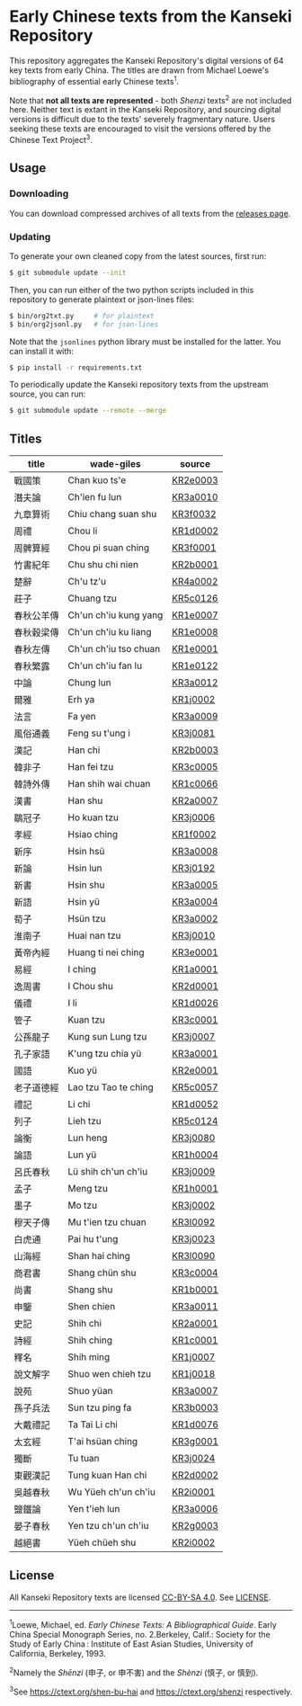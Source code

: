 # Early Chinese texts from the Kanseki Repository
This repository aggregates the Kanseki Repository's digital versions of 64 key texts from early China. The titles are drawn from Michael Loewe's bibliography of essential early Chinese texts<sup>1</sup>.

Note that **not all texts are represented** - both _Shenzi_ texts<sup>2</sup> are not included here. Neither text is extant in the Kanseki Repository, and sourcing digital versions is difficult due to the texts' severely fragmentary nature. Users seeking these texts are encouraged to visit the versions offered by the Chinese Text Project<sup>3</sup>.

## Usage
### Downloading
You can download compressed archives of all texts from the [releases page](https://github.com/direct-phonology/ect-krp/releases).
### Updating
To generate your own cleaned copy from the latest sources, first run:
```sh
$ git submodule update --init
```
Then, you can run either of the two python scripts included in this repository to generate plaintext or json-lines files:
```sh
$ bin/org2txt.py     # for plaintext
$ bin/org2jsonl.py   # for json-lines
```
Note that the `jsonlines` python library must be installed for the latter. You can install it with:
```sh
$ pip install -r requirements.txt
```
To periodically update the Kanseki repository texts from the upstream source, you can run:
```sh
$ git submodule update --remote --merge
```
## Titles
|title|wade-giles|source|
|-|-|-|
|戰國策|Chan kuo ts'e|[KR2e0003](https://www.kanripo.org/text/KR2e0003/)|
|潛夫論|Ch'ien fu lun|[KR3a0010](https://www.kanripo.org/text/KR3a0010/)|
|九章算術|Chiu chang suan shu|[KR3f0032](https://www.kanripo.org/text/KR3f0032/)|
|周禮|Chou li|[KR1d0002](https://www.kanripo.org/text/KR1d0002/)|
|周髀算經|Chou pi suan ching|[KR3f0001](https://www.kanripo.org/text/KR3f0001/)|
|竹書紀年|Chu shu chi nien|[KR2b0001](https://www.kanripo.org/text/KR2b0001/)|
|楚辭|Ch'u tz'u|[KR4a0002](https://www.kanripo.org/text/KR4a0002/)|
|莊子|Chuang tzu|[KR5c0126](https://www.kanripo.org/text/KR5c0126/)|
|春秋公羊傳|Ch'un ch'iu kung yang|[KR1e0007](https://www.kanripo.org/text/KR1e0007/)|
|春秋穀梁傳|Ch'un ch'iu ku liang|[KR1e0008](https://www.kanripo.org/text/KR1e0008/)|
|春秋左傳|Ch'un ch'iu tso chuan|[KR1e0001](https://www.kanripo.org/text/KR1e0001/)|
|春秋繁露|Ch'un ch'iu fan lu|[KR1e0122](https://www.kanripo.org/text/KR1e0122/)|
|中論|Chung lun|[KR3a0012](https://www.kanripo.org/text/KR3a0012/)|
|爾雅|Erh ya|[KR1j0002](https://www.kanripo.org/text/KR1j0002/)|
|法言|Fa yen|[KR3a0009](https://www.kanripo.org/text/KR3a0009/)|
|風俗通義|Feng su t'ung i|[KR3j0081](https://www.kanripo.org/text/KR3j0081/)|
|漢記|Han chi|[KR2b0003](https://www.kanripo.org/text/KR2b0003/)|
|韓非子|Han fei tzu|[KR3c0005](https://www.kanripo.org/text/KR3c0005/)|
|韓詩外傳|Han shih wai chuan|[KR1c0066](https://www.kanripo.org/text/KR1c0066/)|
|漢書|Han shu|[KR2a0007](https://www.kanripo.org/text/KR2a0007/)|
|鶡冠子|Ho kuan tzu|[KR3j0006](https://www.kanripo.org/text/KR3j0006/)|
|孝經|Hsiao ching|[KR1f0002](https://www.kanripo.org/text/KR1f0002/)|
|新序|Hsin hsü|[KR3a0008](https://www.kanripo.org/text/KR3a0008/)|
|新論|Hsin lun|[KR3j0192](https://www.kanripo.org/text/KR3j0192/)|
|新書|Hsin shu|[KR3a0005](https://www.kanripo.org/text/KR3a0005/)|
|新語|Hsin yü|[KR3a0004](https://www.kanripo.org/text/KR3a0004/)|
|荀子|Hsün tzu|[KR3a0002](https://www.kanripo.org/text/KR3a0002/)|
|淮南子|Huai nan tzu|[KR3j0010](https://www.kanripo.org/text/KR3j0010/)|
|黃帝內經|Huang ti nei ching|[KR3e0001](https://www.kanripo.org/text/KR3e0001/)|
|易經|I ching|[KR1a0001](https://www.kanripo.org/text/KR1a0001/)|
|逸周書|I Chou shu|[KR2d0001](https://www.kanripo.org/text/KR2d0001/)|
|儀禮|I li|[KR1d0026](https://www.kanripo.org/text/KR1d0026/)|
|管子|Kuan tzu|[KR3c0001](https://www.kanripo.org/text/KR3c0001/)|
|公孫龍子|Kung sun Lung tzu|[KR3j0007](https://www.kanripo.org/text/KR3j0007/)|
|孔子家語|K'ung tzu chia yü|[KR3a0001](https://www.kanripo.org/text/KR3a0001/)|
|國語|Kuo yü|[KR2e0001](https://www.kanripo.org/text/KR2e0001/)|
|老子道德經|Lao tzu Tao te ching|[KR5c0057](https://www.kanripo.org/text/KR5c0057/)|
|禮記|Li chi|[KR1d0052](https://www.kanripo.org/text/KR1d0052/)|
|列子|Lieh tzu|[KR5c0124](https://www.kanripo.org/text/KR5c0124/)|
|論衡|Lun heng|[KR3j0080](https://www.kanripo.org/text/KR3j0080/)|
|論語|Lun yü|[KR1h0004](https://www.kanripo.org/text/KR1h0004/)|
|呂氏春秋|Lü shih ch'un ch'iu|[KR3j0009](https://www.kanripo.org/text/KR3j0009/)|
|孟子|Meng tzu|[KR1h0001](https://www.kanripo.org/text/KR1h0001/)|
|墨子|Mo tzu|[KR3j0002](https://www.kanripo.org/text/KR3j0002/)|
|穆天子傳|Mu t'ien tzu chuan|[KR3l0092](https://www.kanripo.org/text/KR3l0092/)|
|白虎通|Pai hu t'ung|[KR3j0023](https://www.kanripo.org/text/KR3j0023/)|
|山海經|Shan hai ching|[KR3l0090](https://www.kanripo.org/text/KR3l0090/)|
|商君書|Shang chün shu|[KR3c0004](https://www.kanripo.org/text/KR3c0004/)|
|尚書|Shang shu|[KR1b0001](https://www.kanripo.org/text/KR1b0001/)|
|申鑒|Shen chien|[KR3a0011](https://www.kanripo.org/text/KR3a0011/)|
|史記|Shih chi|[KR2a0001](https://www.kanripo.org/text/KR2a0001/)|
|詩經|Shih ching|[KR1c0001](https://www.kanripo.org/text/KR1c0001/)|
|釋名|Shih ming|[KR1j0007](https://www.kanripo.org/text/KR1j0007/)|
|說文解字|Shuo wen chieh tzu|[KR1j0018](https://www.kanripo.org/text/KR1j0018/)|
|說苑|Shuo yüan|[KR3a0007](https://www.kanripo.org/text/KR3a0007/)|
|孫子兵法|Sun tzu ping fa|[KR3b0003](https://www.kanripo.org/text/KR3b0003/)|
|大戴禮記|Ta Tai Li chi|[KR1d0076](https://www.kanripo.org/text/KR1d0076/)|
|太玄經|T'ai hsüan ching|[KR3g0001](https://www.kanripo.org/text/KR3g0001/)|
|獨斷|Tu tuan|[KR3j0024](https://www.kanripo.org/text/KR3j0024/)|
|東觀漢記|Tung kuan Han chi|[KR2d0002](https://www.kanripo.org/text/KR2d0002/)|
|吳越春秋|Wu Yüeh ch'un ch'iu|[KR2i0001](https://www.kanripo.org/text/KR2i0001/)|
|鹽鐵論|Yen t'ieh lun|[KR3a0006](https://www.kanripo.org/text/KR3a0006/)|
|晏子春秋|Yen tzu ch'un ch'iu|[KR2g0003](https://www.kanripo.org/text/KR2g0003/)|
|越絕書|Yüeh chüeh shu|[KR2i0002](https://www.kanripo.org/text/KR2i0002/)|

## License
All Kanseki Repository texts are licensed [CC-BY-SA 4.0](https://creativecommons.org/licenses/by-sa/4.0/legalcode). See [LICENSE](LICENSE).

---

<sup>1</sup>Loewe, Michael, ed. _Early Chinese Texts: A Bibliographical Guide_. Early China Special Monograph Series, no. 2.Berkeley, Calif.: Society for the Study of Early China : Institute of East Asian Studies, University of California, Berkeley, 1993.

<sup>2</sup>Namely the _Shēnzi_ (申子, or 申不害) and the _Shènzi_ (慎子, or 慎到).

<sup>3</sup>See <https://ctext.org/shen-bu-hai> and <https://ctext.org/shenzi> respectively.
